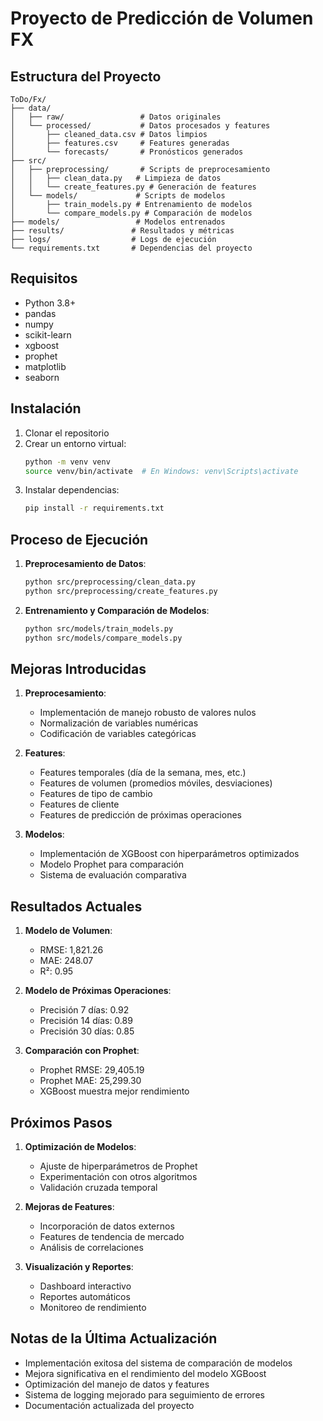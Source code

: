 # Proyecto de Predicción de Volumen FX

## Estructura del Proyecto
```
ToDo/Fx/
├── data/
│   ├── raw/                 # Datos originales
│   └── processed/           # Datos procesados y features
│       ├── cleaned_data.csv # Datos limpios
│       ├── features.csv     # Features generadas
│       └── forecasts/       # Pronósticos generados
├── src/
│   ├── preprocessing/       # Scripts de preprocesamiento
│   │   ├── clean_data.py   # Limpieza de datos
│   │   └── create_features.py # Generación de features
│   └── models/             # Scripts de modelos
│       ├── train_models.py # Entrenamiento de modelos
│       └── compare_models.py # Comparación de modelos
├── models/                 # Modelos entrenados
├── results/               # Resultados y métricas
├── logs/                  # Logs de ejecución
└── requirements.txt       # Dependencias del proyecto
```

## Requisitos
- Python 3.8+
- pandas
- numpy
- scikit-learn
- xgboost
- prophet
- matplotlib
- seaborn

## Instalación
1. Clonar el repositorio
2. Crear un entorno virtual:
   ```bash
   python -m venv venv
   source venv/bin/activate  # En Windows: venv\Scripts\activate
   ```
3. Instalar dependencias:
   ```bash
   pip install -r requirements.txt
   ```

## Proceso de Ejecución
1. **Preprocesamiento de Datos**:
   ```bash
   python src/preprocessing/clean_data.py
   python src/preprocessing/create_features.py
   ```

2. **Entrenamiento y Comparación de Modelos**:
   ```bash
   python src/models/train_models.py
   python src/models/compare_models.py
   ```

## Mejoras Introducidas
1. **Preprocesamiento**:
   - Implementación de manejo robusto de valores nulos
   - Normalización de variables numéricas
   - Codificación de variables categóricas

2. **Features**:
   - Features temporales (día de la semana, mes, etc.)
   - Features de volumen (promedios móviles, desviaciones)
   - Features de tipo de cambio
   - Features de cliente
   - Features de predicción de próximas operaciones

3. **Modelos**:
   - Implementación de XGBoost con hiperparámetros optimizados
   - Modelo Prophet para comparación
   - Sistema de evaluación comparativa

## Resultados Actuales
1. **Modelo de Volumen**:
   - RMSE: 1,821.26
   - MAE: 248.07
   - R²: 0.95

2. **Modelo de Próximas Operaciones**:
   - Precisión 7 días: 0.92
   - Precisión 14 días: 0.89
   - Precisión 30 días: 0.85

3. **Comparación con Prophet**:
   - Prophet RMSE: 29,405.19
   - Prophet MAE: 25,299.30
   - XGBoost muestra mejor rendimiento

## Próximos Pasos
1. **Optimización de Modelos**:
   - Ajuste de hiperparámetros de Prophet
   - Experimentación con otros algoritmos
   - Validación cruzada temporal

2. **Mejoras de Features**:
   - Incorporación de datos externos
   - Features de tendencia de mercado
   - Análisis de correlaciones

3. **Visualización y Reportes**:
   - Dashboard interactivo
   - Reportes automáticos
   - Monitoreo de rendimiento

## Notas de la Última Actualización
- Implementación exitosa del sistema de comparación de modelos
- Mejora significativa en el rendimiento del modelo XGBoost
- Optimización del manejo de datos y features
- Sistema de logging mejorado para seguimiento de errores
- Documentación actualizada del proyecto
